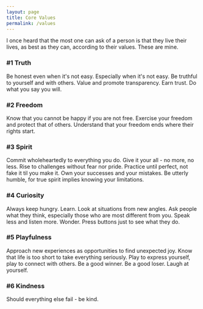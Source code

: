 ```yaml
---
layout: page
title: Core Values
permalink: /values
---
```


I once heard that the most one can ask of a person is that they live their lives, as best as they can, according to their values. These are mine.

### #1 Truth
Be honest even when it's not easy. Especially when it's not easy. Be truthful to yourself and with others. Value and promote transparency. Earn trust. Do what you say you will.

### #2 Freedom
Know that you cannot be happy if you are not free. Exercise your freedom and protect that of others. Understand that your freedom ends where their rights start.

### #3 Spirit
Commit wholeheartedly to everything you do. Give it your all - no more, no less. Rise to challenges without fear nor pride. Practice until perfect, not fake it til you make it. Own your successes and your mistakes. Be utterly humble, for true spirit implies knowing your limitations.

### #4 Curiosity
Always keep hungry. Learn. Look at situations from new angles. Ask people what they think, especially those who are most different from you. Speak less and listen more. Wonder. Press buttons just to see what they do.

### #5 Playfulness
Approach new experiences as opportunities to find unexpected joy. Know that life is too short to take everything seriously. Play to express yourself, play to connect with others. Be a good winner. Be a good loser. Laugh at yourself.

### #6 Kindness
Should everything else fail - be kind.

